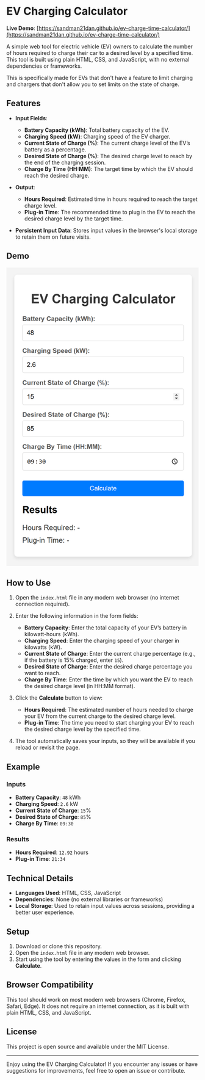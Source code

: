 # EV Charging Calculator

**Live Demo**: [https://sandman21dan.github.io/ev-charge-time-calculator/](https://sandman21dan.github.io/ev-charge-time-calculator/)

A simple web tool for electric vehicle (EV) owners to calculate the number of hours required to charge their car to a desired level by a specified time. This tool is built using plain HTML, CSS, and JavaScript, with no external dependencies or frameworks.

This is specifically made for EVs that don't have a feature to limit charging and chargers that don't allow you to set limits on the state of charge.

## Features

- **Input Fields**:
  - **Battery Capacity (kWh)**: Total battery capacity of the EV.
  - **Charging Speed (kW)**: Charging speed of the EV charger.
  - **Current State of Charge (%)**: The current charge level of the EV’s battery as a percentage.
  - **Desired State of Charge (%)**: The desired charge level to reach by the end of the charging session.
  - **Charge By Time (HH:MM)**: The target time by which the EV should reach the desired charge.

- **Output**:
  - **Hours Required**: Estimated time in hours required to reach the target charge level.
  - **Plug-in Time**: The recommended time to plug in the EV to reach the desired charge level by the target time.

- **Persistent Input Data**: Stores input values in the browser's local storage to retain them on future visits.

## Demo

![Screenshot of EV Charging Calculator](./ev-charge-time-calculator-screenshot.png)

## How to Use

1. Open the `index.html` file in any modern web browser (no internet connection required).
2. Enter the following information in the form fields:
   - **Battery Capacity**: Enter the total capacity of your EV’s battery in kilowatt-hours (kWh).
   - **Charging Speed**: Enter the charging speed of your charger in kilowatts (kW).
   - **Current State of Charge**: Enter the current charge percentage (e.g., if the battery is 15% charged, enter `15`).
   - **Desired State of Charge**: Enter the desired charge percentage you want to reach.
   - **Charge By Time**: Enter the time by which you want the EV to reach the desired charge level (in HH:MM format).
3. Click the **Calculate** button to view:
   - **Hours Required**: The estimated number of hours needed to charge your EV from the current charge to the desired charge level.
   - **Plug-in Time**: The time you need to start charging your EV to reach the desired charge level by the specified time.

4. The tool automatically saves your inputs, so they will be available if you reload or revisit the page.

## Example

### Inputs
- **Battery Capacity**: `48` kWh
- **Charging Speed**: `2.6` kW
- **Current State of Charge**: `15`%
- **Desired State of Charge**: `85`%
- **Charge By Time**: `09:30`

### Results
- **Hours Required**: `12.92` hours
- **Plug-in Time**: `21:34`

## Technical Details

- **Languages Used**: HTML, CSS, JavaScript
- **Dependencies**: None (no external libraries or frameworks)
- **Local Storage**: Used to retain input values across sessions, providing a better user experience.

## Setup

1. Download or clone this repository.
2. Open the `index.html` file in any modern web browser.
3. Start using the tool by entering the values in the form and clicking **Calculate**.

## Browser Compatibility

This tool should work on most modern web browsers (Chrome, Firefox, Safari, Edge). It does not require an internet connection, as it is built with plain HTML, CSS, and JavaScript.

## License

This project is open source and available under the MIT License.

---

Enjoy using the EV Charging Calculator! If you encounter any issues or have suggestions for improvements, feel free to open an issue or contribute.
